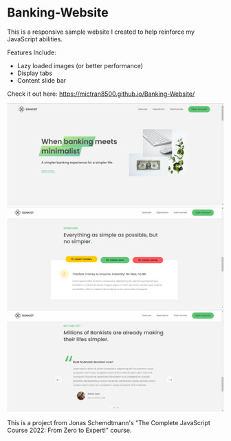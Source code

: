# Banking-Website
This is a responsive sample website I created to help reinforce my JavaScript abilities.

Features Include:  
- Lazy loaded images (or better performance)  
- Display tabs  
- Content slide bar  

Check it out here: https://mictran8500.github.io/Banking-Website/

![Image of APP1](banking-website1.png)  
![Image of APP1](banking-website2.png)  
![Image of APP1](banking-website3.png)  

This is a project from Jonas Schemdtmann's "The Complete JavaScript Course 2022: From Zero to Expert!" course.
